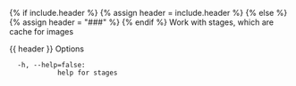 {% if include.header %}
{% assign header = include.header %}
{% else %}
{% assign header = "###" %}
{% endif %}
Work with stages, which are cache for images

{{ header }} Options

```shell
  -h, --help=false:
            help for stages
```

